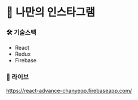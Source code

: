 # :crown: 나만의 인스타그램

###	:hammer_and_wrench: 기술스택
+ React
+ Redux
+ Firebase

### :link: 라이브
https://react-advance-chanyeop.firebaseapp.com/
